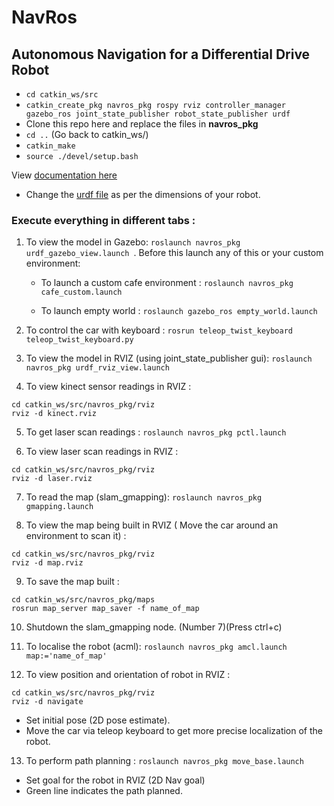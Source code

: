 # NavRos

## Autonomous Navigation for a Differential Drive Robot

- `cd catkin_ws/src`
- `catkin_create_pkg navros_pkg rospy rviz controller_manager gazebo_ros joint_state_publisher robot_state_publisher urdf`
-  Clone this repo here and replace the files in **navros_pkg**
- `cd ..` (Go back to catkin_ws/)
- `catkin_make`
- `source ./devel/setup.bash`


View [documentation here](https://github.com/YugAjmera/navros_pkg/blob/master/Documentation.md) 

* Change the [urdf file](https://github.com/YugAjmera/navros_pkg/blob/master/urdf/car.urdf.xacro) as per the dimensions of your robot.


### Execute everything in different tabs :

1. To view the model in Gazebo: `roslaunch navros_pkg urdf_gazebo_view.launch `. Before this launch any of this or your custom environment:
   
   - To launch a custom cafe environment : 
    `roslaunch navros_pkg cafe_custom.launch`

   - To launch empty world :
    `roslaunch gazebo_ros empty_world.launch`

2. To control the car with keyboard : `rosrun teleop_twist_keyboard teleop_twist_keyboard.py `

3. To view the model in RVIZ (using joint_state_publisher gui): `roslaunch navros_pkg urdf_rviz_view.launch`
   
4. To view kinect sensor readings in RVIZ : 
```
cd catkin_ws/src/navros_pkg/rviz 
rviz -d kinect.rviz
```

5. To get laser scan readings : `roslaunch navros_pkg pctl.launch`

6. To view laser scan readings in RVIZ :
```
cd catkin_ws/src/navros_pkg/rviz 
rviz -d laser.rviz
```

7. To read the map (slam_gmapping): `roslaunch navros_pkg gmapping.launch`
   
8. To view the map being built in RVIZ ( Move the car around an environment to scan it) :
```
cd catkin_ws/src/navros_pkg/rviz 
rviz -d map.rviz
```

9. To save the map built :
 ```
 cd catkin_ws/src/navros_pkg/maps
 rosrun map_server map_saver -f name_of_map
 ```

10. Shutdown the slam_gmapping node. (Number 7)(Press ctrl+c)

11. To localise the robot (acml): `roslaunch navros_pkg amcl.launch map:='name_of_map'`

12. To view position and orientation of robot in RVIZ : 
```
cd catkin_ws/src/navros_pkg/rviz 
rviz -d navigate
```
   * Set initial pose (2D pose estimate).
   * Move the car via teleop keyboard to get more precise localization of the robot.


13. To perform path planning : `roslaunch navros_pkg move_base.launch `

   * Set goal for the robot in RVIZ (2D Nav goal)
   * Green line indicates the path planned.

